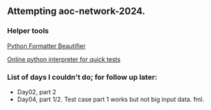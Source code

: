 ## Attempting aoc-network-2024.

### Helper tools

[Python Formatter Beautifier](https://codebeautify.org/python-formatter-beautifier)

[Online python interpreter for quick tests](https://www.online-python.com/)

### List of days I couldn't do; for follow up later:
- Day02, part 2
- Day04, part 1/2. Test case part 1 works but not big input data. fml.
